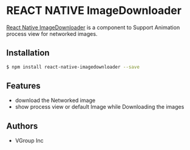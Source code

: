 # REACT NATIVE ImageDownloader

 [React Native ImageDownloader](https://github.com/TroyVGroup/react-native-ImageDownLoader) is a component to Support Animation process view for networked images.

## Installation

```bash
$ npm install react-native-imagedownloader --save
```

## Features

  - download the Networked image 
  - show process view or default Image while Downloading the images

## Authors

  * VGroup Inc
